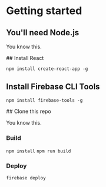 # Getting started

## You'll need Node.js

You know this.

## Install React

`npm install create-react-app -g`

## Install Firebase CLI Tools

`npm install firebase-tools -g`

## Clone this repo

You know this.

### Build
`npm install`
`npm run build`

### Deploy
`firebase deploy`
